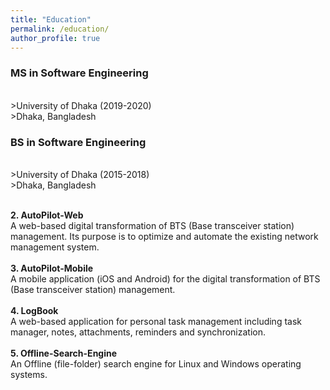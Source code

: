 ```yaml
---
title: "Education"
permalink: /education/
author_profile: true
---
```


### MS in Software Engineering 
<br> 
>University of Dhaka (2019-2020) <br>
>Dhaka, Bangladesh
 
### BS in Software Engineering 
<br> 
>University of Dhaka (2015-2018) <br>
>Dhaka, Bangladesh
<br><br> 

<b>2. AutoPilot-Web</b> <br> 
A web-based digital transformation of BTS (Base transceiver station) management. Its purpose is to optimize and automate the existing network management system. 
<br><br> 
<b>3. AutoPilot-Mobile</b> <br> 
A mobile application (iOS and Android) for the digital transformation of BTS (Base transceiver station) management.
<br><br> 
<b>4. LogBook</b> <br> 
A web-based application for personal task management including task manager, notes, attachments, reminders and synchronization.
<br><br> 
<b>5. Offline-Search-Engine</b> <br> 
An Offline (file-folder) search engine for Linux and Windows operating systems.
<br>


<!-- 
<b>[MOPO: Model-based Offline Policy Optimization](http://lantaoyu.com/publications/MOPO)</b> <br> 
Tianhe Yu\*, Garrett Thomas\*, <b>Lantao Yu</b>, Stefano Ermon, James Zou, Sergey Levine, Chelsea Finn, Tengyu Ma.
<i>The 34th Conference on Neural Information Processing Systems</i>. <b>NeurIPS 2020</b>.

<b>[A Study of AI Population Dynamics with Million-agent Reinforcement Learning](http://lantaoyu.com/publications/MA)</b><br>
Yaodong Yang\*, <b>Lantao Yu</b>\*, Yiwei Bai\*, Jun Wang, Weinan Zhang, Ying Wen, Yong Yu. <i>The 17th International Conference on Autonomous Agents and Multi-Agent Systems.</i> <b>AAMAS 2018</b>. -->





<!-- [\* denotes equal contribution] -->